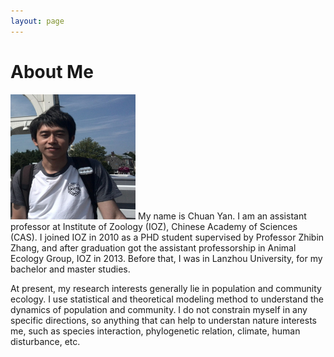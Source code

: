 ```yaml
---
layout: page
---
```


# About Me

<img src="/images/yan1.jpg" class="floatpic" width="200" height="200">
My name is Chuan Yan.  I am an assistant professor at Institute of Zoology (IOZ), Chinese Academy of Sciences (CAS).
I joined IOZ in 2010 as a PHD student supervised by Professor Zhibin Zhang, and after graduation got the assistant professorship in Animal Ecology Group, IOZ in 2013.
Before that, I was in Lanzhou University, for my bachelor and master studies.

At present, my research interests generally lie in population and community ecology. I use statistical and theoretical modeling method to understand
the dynamics of population and community. I do not constrain myself in any specific directions, so anything that can help to understan nature interests me, 
such as species interaction, phylogenetic relation, climate, human disturbance, etc. 


[IOZ]: http://www.ioz.ac.cn


